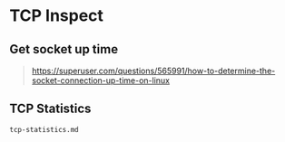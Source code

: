# TCP Inspect


## Get socket up time
> https://superuser.com/questions/565991/how-to-determine-the-socket-connection-up-time-on-linux

## TCP Statistics

```{toctree}
tcp-statistics.md
```